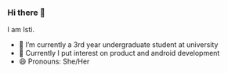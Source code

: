 ### Hi there 👋

<!--
**istiadilia/istiadilia** is a ✨ _special_ ✨ repository because its `README.md` (this file) appears on your GitHub profile.

Here are some ideas to get you started:

- 🔭 I’m currently working on ...
- 🌱 I’m currently learning ...
- 👯 I’m looking to collaborate on ...
- 🤔 I’m looking for help with ...
- 💬 Ask me about ...
- 📫 How to reach me: ...
- 😄 Pronouns: ...
- ⚡ Fun fact: ...
-->

I am Isti.

- 🔭 I’m currently a 3rd year undergraduate student at university
- 🌱 Currently I put interest on product and android development
- 😄 Pronouns: She/Her
